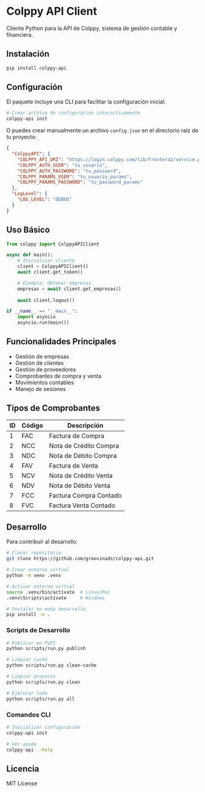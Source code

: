# Colppy API Client

Cliente Python para la API de Colppy, sistema de gestión contable y financiera.

## Instalación

```bash
pip install colppy-api
```

## Configuración

El paquete incluye una CLI para facilitar la configuración inicial:

```bash
# Crear archivo de configuración interactivamente
colppy-api init
```

O puedes crear manualmente un archivo `config.json` en el directorio raíz de tu proyecto:

```json
{
  "ColppyAPI": {
    "COLPPY_API_URI": "https://login.colppy.com/lib/frontera2/service.php",
    "COLPPY_AUTH_USER": "tu_usuario",
    "COLPPY_AUTH_PASSWORD": "tu_password",
    "COLPPY_PARAMS_USER": "tu_usuario_params",
    "COLPPY_PARAMS_PASSWORD": "tu_password_params"
  },
  "LogLevel": {
    "LOG_LEVEL": "DEBUG"
  }
}
```

## Uso Básico

```python
from colppy import ColppyAPIClient

async def main():
    # Inicializar cliente
    client = ColppyAPIClient()
    await client.get_token()

    # Ejemplo: Obtener empresas
    empresas = await client.get_empresas()
    
    await client.logout()

if __name__ == "__main__":
    import asyncio
    asyncio.run(main())
```

## Funcionalidades Principales

- Gestión de empresas
- Gestión de clientes
- Gestión de proveedores
- Comprobantes de compra y venta
- Movimientos contables
- Manejo de sesiones

## Tipos de Comprobantes

| ID | Código | Descripción               |
|----|--------|---------------------------|
| 1  | FAC    | Factura de Compra        |
| 2  | NCC    | Nota de Crédito Compra   |
| 3  | NDC    | Nota de Débito Compra    |
| 4  | FAV    | Factura de Venta         |
| 5  | NCV    | Nota de Crédito Venta    |
| 6  | NDV    | Nota de Débito Venta     |
| 7  | FCC    | Factura Compra Contado   |
| 8  | FVC    | Factura Venta Contado    |

## Desarrollo

Para contribuir al desarrollo:

```bash
# Clonar repositorio
git clone https://github.com/groovinads/colppy-api.git

# Crear entorno virtual
python -m venv .venv

# Activar entorno virtual
source .venv/bin/activate  # Linux/Mac
.venv\Scripts\activate     # Windows

# Instalar en modo desarrollo
pip install -e .
```

### Scripts de Desarrollo

```bash
# Publicar en PyPI
python scripts/run.py publish

# Limpiar caché
python scripts/run.py clean-cache

# Limpiar proyecto
python scripts/run.py clean

# Ejecutar todo
python scripts/run.py all
```

### Comandos CLI

```bash
# Inicializar configuración
colppy-api init

# Ver ayuda
colppy-api --help
```

## Licencia

MIT License

